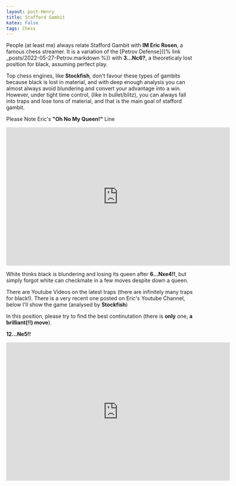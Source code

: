 ```yaml
---
layout: post-Henry
title: Stafford Gambit
katex: False
tags: Chess
---
```

People (at least me) always relate Stafford Gambit with  **IM Eric Rosen**, a famous chess streamer. It is a variation of the [Petrov Defense]({% link _posts/2022-05-27-Petrov.markdown %}) with **3...Nc6?**, a theoreticaly lost position for black, assuming perfect play.

Top chess engines, like **Stockfish**, don't favour these types of gambits because black is lost in material, and with deep enough analysis you can almost always avoid blundering and convert your advantage into a win. However, under tight time control, (like in bullet/blitz), you can always fall into traps and lose tons of material, and that is the main goal of stafford gambit.

Please Note Eric's **"Oh No My Queen!"** Line
<iframe width=600 height=371 src="https://lichess.org/study/embed/DrktxY9w/DCYDkGxo#12" frameborder=0></iframe>

White thinks black is blundering and losing its queen after **6...Nxe4!!**, but simply forgot white can checkmate in a few moves despite down a queen.

There are Youtube Videos on the latest traps (there are infinitely many traps for black!). There is a very recent one posted on Eric's Youtube Channel, below I'll show the game (analysed by **Stockfish**)

In this position, please try to find the best continutation (there is **only** one, **a brilliant(!!) move**).

**12...Ne5!!**

<iframe width=600 height=371 src="https://lichess.org/study/embed/jaZFCHyr/vE6TdK8b#23" frameborder=0></iframe>
